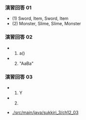 
### 演習回答 01

- (1) Sword, Item, Sword, Item
- (2) Monster, Slime, Slime, Monster

### 演習回答 02

- 1. a()
- 2. "AaBa"

### 演習回答 03

- 1. Y
- 2. 

- [./src/main/java/sukkiri_3/ch12_03](./src/main/java/sukkiri_3/ch12_03)
